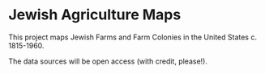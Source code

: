 # Jewish Agriculture Maps

This project maps Jewish Farms and Farm Colonies in the United States c. 1815-1960. 

The data sources will be open access (with credit, please!). 

